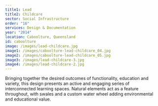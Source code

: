 ```yaml
---
title1: Lead
title2: Childcare
sector: Social Infrastructure
order: "16"
services: Design & Documentation
year: "2014"
location: Caboolture, Queensland
id: caboolture
image: /images/lead-childcare.jpg
image1: /images/caboolture-lead-childcare_04.jpg
image2: /images/caboolture-lead-childcare_05.jpg
image3: /images/lead-childcare-3.jpg
image4: /images/lead-childcare-2.jpg
---
```


Bringing together the desired outcomes of functionality, education
and variety, this design presents an active and engaging series of
interconnected learning spaces. Natural elements act as a feature throughout,
with swales and a custom water wheel adding environmental and educational
value.
